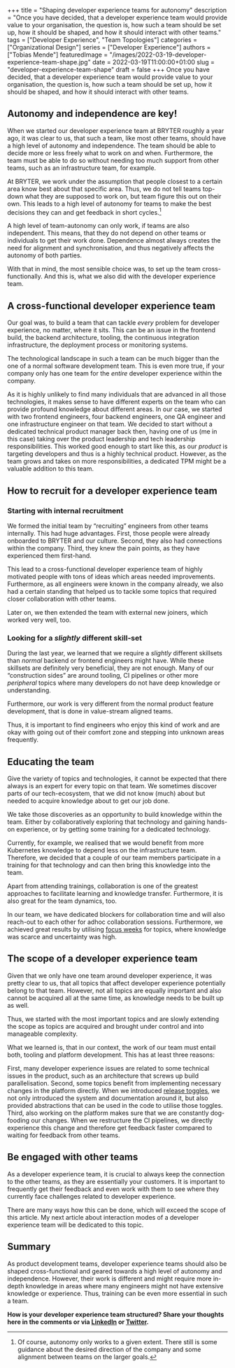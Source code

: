 +++ 
title = "Shaping developer experience teams for autonomy"
description = "Once you have decided, that a developer experience team would provide value to your organisation, the question is, how such a team should be set up, how it should be shaped, and how it should interact with other teams."
tags = ["Developer Experience", "Team Topologies"]
categories = ["Organizational Design"]
series = ["Developer Experience"]
authors = ["Tobias Mende"]
featuredImage = "/images/2022-03-19-developer-experience-team-shape.jpg"
date = 2022-03-19T11:00:00+01:00
slug = "developer-experience-team-shape"
draft = false
+++
Once you have decided, that a developer experience team would provide value to your organisation, the question is, how such a team should be set up, how it should be shaped, and how it should interact with other teams.

## Autonomy and independence are key!
When we started our developer experience team at BRYTER roughly a year ago, it was clear to us, that such a team, like most other teams, should have a high level of autonomy and independence. The team should be able to decide more or less freely what to work on and when. Furthermore, the team must be able to do so without needing too much support from other teams, such as an infrastructure team, for example.

At BRYTER, we work under the assumption that people closest to a certain area know best about that specific area. Thus, we do not tell teams top-down what they are supposed to work on, but team figure this out on their own. This leads to a high level of autonomy for teams to make the best decisions they can and get feedback in short cycles.[^1]

[^1]: Of course, autonomy only works to a given extent. There still is some guidance about the desired direction of the company and some alignment between teams on the larger goals.

A high level of team-autonomy can only work, if teams are also independent. This means, that they do not depend on other teams or individuals to get their work done. Dependence almost always creates the need for alignment and synchronisation, and thus negatively affects the autonomy of both parties.

With that in mind, the most sensible choice was, to set up the team cross-functionally. And this is, what we also did with the developer experience team.

## A cross-functional developer experience team
Our goal was, to build a team that can tackle _every_ problem for developer experience, no matter, where it sits. This can be an issue in the frontend build, the backend architecture, tooling, the continuous integration infrastructure, the deployment process or monitoring systems.

The technological landscape in such a team can be much bigger than the one of a normal software development team. This is even more true, if your company only has one team for the _entire_ developer experience within the company.

As it is highly unlikely to find many individuals that are advanced in all those technologies, it makes sense to have different experts on the team who can provide profound knowledge about different areas. In our case, we started with two frontend engineers, four backend engineers, one QA engineer and one infrastructure engineer on that team. We decided to start without a dedicated technical product manager back then, having one of us (me in this case) taking over the product leadership and tech leadership responsibilities. This worked good enough to start like this, as our _product_ is targeting developers and thus is a highly technical product. However, as the team grows and takes on more responsibilities, a dedicated TPM might be a valuable addition to this team.

## How to recruit for a developer experience team
### Starting with internal recruitment
We formed the initial team by “recruiting” engineers from other teams internally. This had huge advantages. First, those people were already onboarded to BRYTER and our culture. Second, they also had connections within the company. Third, they knew the pain points, as they have experienced them first-hand.

This lead to a cross-functional developer experience team of highly motivated people with tons of ideas which areas needed improvements. Furthermore, as all engineers were known in the company already, we also had a certain standing that helped us to tackle some topics that required closer collaboration with other teams.

Later on, we then extended the team with external new joiners, which worked very well, too.

### Looking for a _slightly_ different skill-set
During the last year, we learned that we require a _slightly_ different skillsets than _normal_ backend or frontend engineers might have. While these skillsets are definitely very beneficial, they are not enough. Many of our “construction sides” are around tooling, CI pipelines or other more _peripheral_ topics where many developers do not have deep knowledge or understanding.

Furthermore, our work is very different from the normal product feature development, that is done in value-stream aligned teams.

Thus, it is important to find engineers who enjoy this kind of work and are okay with going out of their comfort zone and stepping into unknown areas frequently. 

## Educating the team
Give the variety of topics and technologies, it cannot be expected that there always is an expert for every topic on that team. We sometimes discover parts of our tech-ecosystem, that we did not know (much) about but needed to acquire knowledge about to get our job done.

We take those discoveries as an opportunity to build knowledge within the team. Either by collaboratively exploring that technology and gaining hands-on experience, or by getting some training for a dedicated technology. 

Currently, for example, we realised that we would benefit from more Kubernetes knowledge to depend less on the infrastructure team. Therefore, we decided that a couple of our team members participate in a training for that technology and can then bring this knowledge into the team.

Apart from attending trainings, collaboration is one of the greatest approaches to facilitate learning and knowledge transfer. Furthermore, it is also great for the team dynamics, too.

In our team, we have dedicated blockers for collaboration time and will also reach-out to each other for adhoc collaboration sessions. Furthermore, we achieved great results by utilising [focus weeks](/blog/focus-weeks/) for topics, where knowledge was scarce and uncertainty was high.

## The scope of a developer experience team
Given that we only have one team around developer experience, it was pretty clear to us, that all topics that affect developer experience potentially belong to that team. However, not all topics are equally important and also cannot be acquired all at the same time, as knowledge needs to be built up as well.

Thus, we started with the most important topics and are slowly extending the scope as topics are acquired and brought under control and into manageable complexity.

What we learned is, that in our context, the work of our team must entail both, tooling and platform development. This has at least three reasons:

First, many developer experience issues are related to some technical issues in the product, such as an architecture that screws up build parallelisation. Second, some topics benefit from implementing necessary changes in the platform directly. When we introduced [release toggles](/blog/decoupling-deployments-and-releases/), we not only introduced the system and documentation around it, but also provided abstractions that can be used in the code to utilise those toggles. Third, also working on the platform makes sure that we are constantly dog-fooding our changes. When we restructure the CI pipelines, we directly experience this change and therefore get feedback faster compared to waiting for feedback from other teams.

## Be engaged with other teams
As a developer experience team, it is crucial to always keep the connection to the other teams, as they are essentially your customers. It is important to frequently get their feedback and even work with them to see where they currently face challenges related to developer experience.

There are many ways how this can be done, which will exceed the scope of this article. My next article  about interaction modes of a developer experience team will be dedicated to this topic.

## Summary
As product development teams, developer experience teams should also be shaped cross-functional and geared towards a high level of autonomy and independence. However, their work is different and might require more in-depth knowledge in areas where many engineers might not have extensive knowledge or experience. Thus, training can be even more essential in such a team.

**How is your developer experience team structured? Share your thoughts here in the comments or via [LinkedIn](https://www.linkedin.com/in/tobiasmende/) or [Twitter](https://twitter.com/Tobias_Mende).**